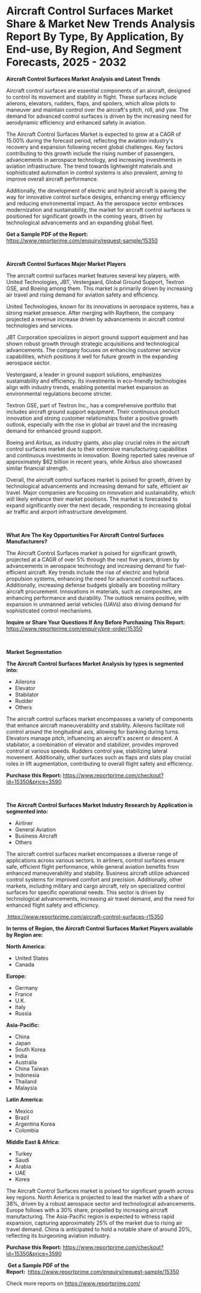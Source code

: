 <p><h1>Aircraft Control Surfaces Market Share & Market New Trends Analysis Report By Type, By Application, By End-use, By Region, And Segment Forecasts, 2025 - 2032</h1></p><p><strong>Aircraft Control Surfaces Market Analysis and Latest Trends</strong></p>
<p><p>Aircraft control surfaces are essential components of an aircraft, designed to control its movement and stability in flight. These surfaces include ailerons, elevators, rudders, flaps, and spoilers, which allow pilots to maneuver and maintain control over the aircraft's pitch, roll, and yaw. The demand for advanced control surfaces is driven by the increasing need for aerodynamic efficiency and enhanced safety in aviation.</p><p>The Aircraft Control Surfaces Market is expected to grow at a CAGR of 15.00% during the forecast period, reflecting the aviation industry's recovery and expansion following recent global challenges. Key factors contributing to this growth include the rising number of passengers, advancements in aerospace technology, and increasing investments in aviation infrastructure. The trend towards lightweight materials and sophisticated automation in control systems is also prevalent, aiming to improve overall aircraft performance.</p><p>Additionally, the development of electric and hybrid aircraft is paving the way for innovative control surface designs, enhancing energy efficiency and reducing environmental impact. As the aerospace sector embraces modernization and sustainability, the market for aircraft control surfaces is positioned for significant growth in the coming years, driven by technological advancements and an expanding global fleet.</p></p>
<p><strong>Get a Sample PDF of the Report:&nbsp;</strong> <a href="https://www.reportprime.com/enquiry/request-sample/15350?utm_campaign=3053&utm_medium=2&utm_source=Github&utm_content=ia&utm_term=20032025&utm_id=aircraft-control-surfaces">https://www.reportprime.com/enquiry/request-sample/15350</a></p>
<p>&nbsp;</p>
<p><strong>Aircraft Control Surfaces Major Market Players</strong></p>
<p><p>The aircraft control surfaces market features several key players, with United Technologies, JBT, Vestergaard, Global Ground Support, Textron GSE, and Boeing among them. This market is primarily driven by increasing air travel and rising demand for aviation safety and efficiency.</p><p>United Technologies, known for its innovations in aerospace systems, has a strong market presence. After merging with Raytheon, the company projected a revenue increase driven by advancements in aircraft control technologies and services.</p><p>JBT Corporation specializes in airport ground support equipment and has shown robust growth through strategic acquisitions and technological advancements. The company focuses on enhancing customer service capabilities, which positions it well for future growth in the expanding aerospace sector.</p><p>Vestergaard, a leader in ground support solutions, emphasizes sustainability and efficiency. Its investments in eco-friendly technologies align with industry trends, enabling potential market expansion as environmental regulations become stricter.</p><p>Textron GSE, part of Textron Inc., has a comprehensive portfolio that includes aircraft ground support equipment. Their continuous product innovation and strong customer relationships foster a positive growth outlook, especially with the rise in global air travel and the increasing demand for enhanced ground support.</p><p>Boeing and Airbus, as industry giants, also play crucial roles in the aircraft control surfaces market due to their extensive manufacturing capabilities and continuous investments in innovation. Boeing reported sales revenue of approximately $62 billion in recent years, while Airbus also showcased similar financial strength.</p><p>Overall, the aircraft control surfaces market is poised for growth, driven by technological advancements and increasing demand for safe, efficient air travel. Major companies are focusing on innovation and sustainability, which will likely enhance their market positions. The market is forecasted to expand significantly over the next decade, responding to increasing global air traffic and airport infrastructure development.</p></p>
<p>&nbsp;</p>
<p><strong>What Are The Key Opportunities For Aircraft Control Surfaces Manufacturers?</strong></p>
<p><p>The Aircraft Control Surfaces market is poised for significant growth, projected at a CAGR of over 5% through the next five years, driven by advancements in aerospace technology and increasing demand for fuel-efficient aircraft. Key trends include the rise of electric and hybrid propulsion systems, enhancing the need for advanced control surfaces. Additionally, increasing defense budgets globally are boosting military aircraft procurement. Innovations in materials, such as composites, are enhancing performance and durability. The outlook remains positive, with expansion in unmanned aerial vehicles (UAVs) also driving demand for sophisticated control mechanisms.</p></p>
<p><strong>Inquire or Share Your Questions If Any Before Purchasing This Report:</strong> <a href="https://www.reportprime.com/enquiry/pre-order/15350?utm_campaign=3053&utm_medium=2&utm_source=Github&utm_content=ia&utm_term=20032025&utm_id=aircraft-control-surfaces">https://www.reportprime.com/enquiry/pre-order/15350</a></p>
<p>&nbsp;</p>
<p><strong>Market Segmentation</strong></p>
<p><strong>The Aircraft Control Surfaces Market Analysis by types is segmented into:</strong></p>
<p><ul><li>Ailerons</li><li>Elevator</li><li>Stabilator</li><li>Rudder</li><li>Others</li></ul></p>
<p><p>The aircraft control surfaces market encompasses a variety of components that enhance aircraft maneuverability and stability. Ailerons facilitate roll control around the longitudinal axis, allowing for banking during turns. Elevators manage pitch, influencing an aircraft's ascent or descent. A stabilator, a combination of elevator and stabilizer, provides improved control at various speeds. Rudders control yaw, stabilizing lateral movement. Additionally, other surfaces such as flaps and slats play crucial roles in lift augmentation, contributing to overall flight safety and efficiency.</p></p>
<p><strong>Purchase this Report:&nbsp;</strong><a href="https://www.reportprime.com/checkout?id=15350&price=3590&utm_campaign=3053&utm_medium=2&utm_source=Github&utm_content=ia&utm_term=20032025&utm_id=aircraft-control-surfaces">https://www.reportprime.com/checkout?id=15350&price=3590</a></p>
<p>&nbsp;</p>
<p><strong>The Aircraft Control Surfaces Market Industry Research by Application is segmented into:</strong></p>
<p><ul><li>Airliner</li><li>General Aviation</li><li>Business Aircraft</li><li>Others</li></ul></p>
<p><p>The aircraft control surfaces market encompasses a diverse range of applications across various sectors. In airliners, control surfaces ensure safe, efficient flight performance, while general aviation benefits from enhanced maneuverability and stability. Business aircraft utilize advanced control systems for improved comfort and precision. Additionally, other markets, including military and cargo aircraft, rely on specialized control surfaces for specific operational needs. This sector is driven by technological advancements, increasing air travel demand, and the need for enhanced flight safety and efficiency.</p></p>
<p><a href="https://www.reportprime.com/aircraft-control-surfaces-r15350?utm_campaign=3053&utm_medium=2&utm_source=Github&utm_content=ia&utm_term=20032025&utm_id=aircraft-control-surfaces">&nbsp;https://www.reportprime.com/aircraft-control-surfaces-r15350</a></p>
<p><strong>In terms of Region, the Aircraft Control Surfaces Market Players available by Region are:</strong></p>
<p>
    <p> <strong> North America: </strong>
        <ul>
            <li>United States</li>
            <li>Canada</li>
        </ul>
        </p> 
    <p> <strong> Europe: </strong>
        <ul>
            <li>Germany</li>
            <li>France</li>
            <li>U.K.</li>
            <li>Italy</li>
            <li>Russia</li>
        </ul>
        </p> 
    <p> <strong> Asia-Pacific: </strong>
        <ul>
            <li>China</li>
            <li>Japan</li>
            <li>South Korea</li>
            <li>India</li>
            <li>Australia</li>
            <li>China Taiwan</li>
            <li>Indonesia</li>
            <li>Thailand</li>
            <li>Malaysia</li>
        </ul>
        </p> 
    <p> <strong> Latin America: </strong>
        <ul>
            <li>Mexico</li>
            <li>Brazil</li>
            <li>Argentina Korea</li>
            <li>Colombia</li>
        </ul>
        </p> 
    <p> <strong> Middle East & Africa: </strong>
        <ul>
            <li>Turkey</li>
            <li>Saudi</li>
            <li>Arabia</li>
            <li>UAE</li>
            <li>Korea</li>
        </ul>
    </p>
    </p>
<p><p>The Aircraft Control Surfaces market is poised for significant growth across key regions. North America is projected to lead the market with a share of 38%, driven by a robust aerospace sector and technological advancements. Europe follows with a 30% share, propelled by increasing aircraft manufacturing. The Asia-Pacific region is expected to witness rapid expansion, capturing approximately 25% of the market due to rising air travel demand. China is anticipated to hold a notable share of around 20%, reflecting its burgeoning aviation industry.</p></p>
<p><strong>Purchase this Report: </strong><a href="https://www.reportprime.com/checkout?id=15350&price=3590&utm_campaign=3053&utm_medium=2&utm_source=Github&utm_content=ia&utm_term=20032025&utm_id=aircraft-control-surfaces">https://www.reportprime.com/checkout?id=15350&price=3590</a></p>
<p>&nbsp;<strong>Get a Sample PDF of the Report:&nbsp;&nbsp;</strong><a href="https://www.reportprime.com/enquiry/request-sample/15350?utm_campaign=3053&utm_medium=2&utm_source=Github&utm_content=ia&utm_term=20032025&utm_id=aircraft-control-surfaces">https://www.reportprime.com/enquiry/request-sample/15350</a></p>
<p><strong></strong></p>
<p>Check more reports on <a href="https://www.reportprime.com/?utm_campaign=3053&utm_medium=2&utm_source=Github&utm_content=ia&utm_term=20032025&utm_id=aircraft-control-surfaces">https://www.reportprime.com/</a></p>